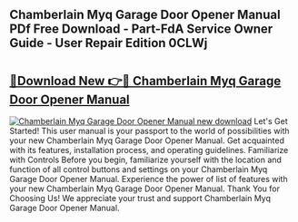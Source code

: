 ## Chamberlain Myq Garage Door Opener Manual PDf Free Download - Part-FdA Service Owner Guide - User Repair Edition 0CLWj

# <h2><a href="http://bc28533.oget.top/?id=Chamberlain+Myq+Garage+Door+Opener+Manual">🔗Download New 👉🔴 Chamberlain Myq Garage Door Opener Manual</a></h2>

[![Chamberlain Myq Garage Door Opener Manual new download](https://i.imgur.com/5g1atiW.png)](http://bc28533.oget.top/?id=Chamberlain+Myq+Garage+Door+Opener+Manual)
Let's Get Started! This user manual is your passport to the world of possibilities with your new Chamberlain Myq Garage Door Opener Manual. Get acquainted with its features, installation process, and operating guidelines. Familiarize with Controls Before you begin, familiarize yourself with the location and function of all control buttons and settings on your Chamberlain Myq Garage Door Opener Manual. Experience the power of list of features with your new Chamberlain Myq Garage Door Opener Manual. Thank You for Choosing Us! We appreciate your trust and support Chamberlain Myq Garage Door Opener Manual.

